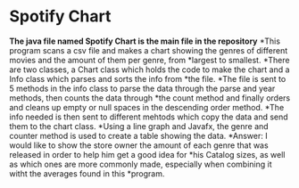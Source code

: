 # Spotify Chart
**The java file named Spotify Chart is the main file in the repository**
*This program scans a csv file and makes a chart showing the genres of different movies and the amount of them per genre, from *largest to smallest.
*There are two classes, a Chart class which holds the code to make the chart and a Info class which parses and sorts the info from *the file.
*The file is sent to 5 methods in the info class to parse the data through the parse and year methods, then counts the data through *the count method and finally orders and cleans up empty or null spaces in the descending order method.
*The info needed is then sent to different mehtods which copy the data and send them to the chart class.
*Using a line graph and Javafx, the genre and counter method is used to create a table showing the data.
*Answer: I would like to show the store owner the amount of each genre that was released in order to help him get a good idea for *his Catalog sizes, as well as which ones are more commonly made, especially when combining it witht the averages found in this *program.
